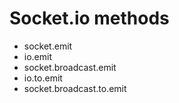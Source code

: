 # Socket.io methods
- socket.emit
- io.emit
- socket.broadcast.emit
- io.to.emit
- socket.broadcast.to.emit